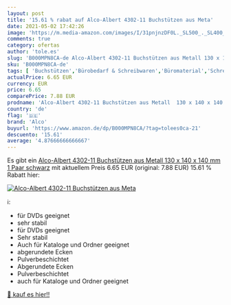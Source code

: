 ```yaml
---
layout: post
title: '15.61 % rabat auf Alco-Albert 4302-11 Buchstützen aus Meta'
date: 2021-05-02 17:42:26
image: 'https://m.media-amazon.com/images/I/31pnjnzDF0L._SL500_._SL400_.jpg'
comments: true
category: ofertas
author: 'tole.es'
slug: 'B000MPN8CA-de Alco-Albert 4302-11 Buchstützen aus Metall 130 x 140 x 140...'
sku: 'B000MPN8CA-de'
tags: [ 'Buchstützen','Bürobedarf & Schreibwaren','Büromaterial','Schreibtischzubehör & Ablage','alco', ]
actualPrice: 6.65 EUR
currency: EUR
price: 6.65
comparePrice: 7.88 EUR
prodname: 'Alco-Albert 4302-11 Buchstützen aus Metall  130 x 140 x 140 mm  1 Paar  schwarz'
country: 'de'
flag: '🇩🇪'
brand: 'Alco'
buyurl: 'https://www.amazon.de/dp/B000MPN8CA/?tag=tolees0ca-21'
descuento: '15.61'
average: '4.87666666666667'
---
```


Es gibt ein [Alco-Albert 4302-11 Buchstützen aus Metall  130 x 140 x 140 mm  1 Paar  schwarz](https://www.amazon.de/dp/B000MPN8CA/?tag=tolees0ca-21) mit aktuellem Preis 6.65 EUR (original: 7.88 EUR) 15.61 % Rabatt hier:

[![Alco-Albert 4302-11 Buchstützen aus Meta](https://m.media-amazon.com/images/I/31pnjnzDF0L._SL500_._SL400_.jpg)](https://www.amazon.de/dp/B000MPN8CA/?tag=tolees0ca-21)

ℹ️:

- für DVDs geeignet
- sehr stabil
- für DVDs geeignet
- Sehr stabil
- Auch für Kataloge und Ordner geeignet
- abgerundete Ecken
- Pulverbeschichtet
- Abgerundete Ecken
- Pulverbeschichtet
- auch für Kataloge und Ordner geeignet

[🛒 kauf es hier!!](https://www.amazon.de/dp/B000MPN8CA/?tag=tolees0ca-21)
